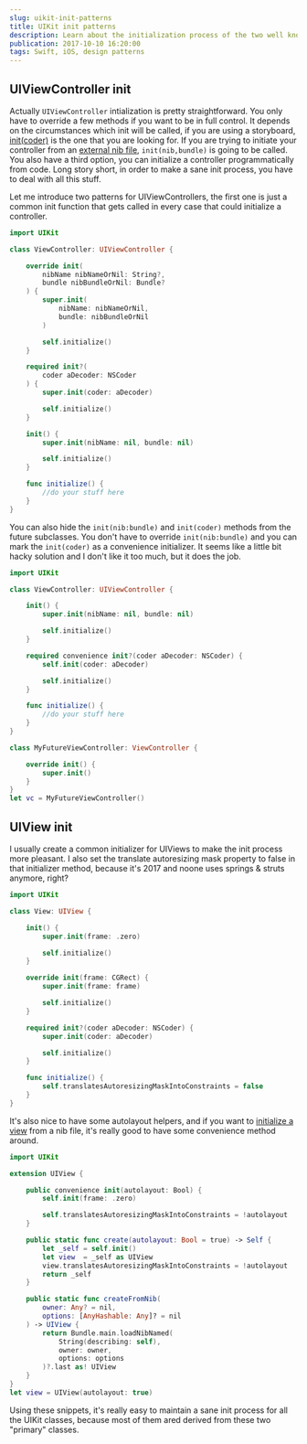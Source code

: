 ```yaml
---
slug: uikit-init-patterns
title: UIKit init patterns
description: Learn about the initialization process of the two well known classes in UIKit. Say hello to UIViewcontroller, and UIView init patterns.
publication: 2017-10-10 16:20:00
tags: Swift, iOS, design patterns
---
```


## UIViewController init

Actually `UIViewController` intialization is pretty straightforward. You only have to override a few methods if you want to be in full control. It depends on the circumstances which init will be called, if you are using a storyboard, [init(coder)](http://napora.org/nscoder-and-swift-initialization/) is the one that you are looking for. If you are trying to initiate your controller from an [external nib file](https://localhost/2018/10/16/custom-uiview-subclass-from-a-xib-file/), `init(nib,bundle)` is going to be called. You also have a third option, you can initialize a controller programmatically from code. Long story short, in order to make a sane init process, you have to deal with all this stuff.

Let me introduce two patterns for UIViewControllers, the first one is just a common init function that gets called in every case that could initialize a controller.

```swift
import UIKit

class ViewController: UIViewController {

    override init(
        nibName nibNameOrNil: String?, 
        bundle nibBundleOrNil: Bundle?
    ) {
        super.init(
            nibName: nibNameOrNil, 
            bundle: nibBundleOrNil
        )

        self.initialize()
    }

    required init?(
        coder aDecoder: NSCoder
    ) {
        super.init(coder: aDecoder)

        self.initialize()
    }

    init() {
        super.init(nibName: nil, bundle: nil)

        self.initialize()
    }

    func initialize() {
        //do your stuff here
    }
}
```

You can also hide the `init(nib:bundle)` and `init(coder)` methods from the future subclasses. You don't have to override `init(nib:bundle)` and you can mark the `init(coder)` as a convenience initializer. It seems like a little bit hacky solution and I don't like it too much, but it does the job.

```swift
import UIKit

class ViewController: UIViewController {

    init() {
        super.init(nibName: nil, bundle: nil)

        self.initialize()
    }

    required convenience init?(coder aDecoder: NSCoder) {
        self.init(coder: aDecoder)

        self.initialize()
    }

    func initialize() {
        //do your stuff here
    }
}

class MyFutureViewController: ViewController {

    override init() {
        super.init()
    }
}
let vc = MyFutureViewController()
```


## UIView init

I usually create a common initializer for UIViews to make the init process more pleasant. I also set the translate autoresizing mask property to false in that initializer method, because it's 2017 and noone uses springs & struts anymore, right?

```swift
import UIKit

class View: UIView {

    init() {
        super.init(frame: .zero)

        self.initialize()
    }

    override init(frame: CGRect) {
        super.init(frame: frame)

        self.initialize()
    }

    required init?(coder aDecoder: NSCoder) {
        super.init(coder: aDecoder)

        self.initialize()
    }

    func initialize() {
        self.translatesAutoresizingMaskIntoConstraints = false
    }
}
```

It's also nice to have some autolayout helpers, and if you want to [initialize a view](https://www.raywenderlich.com/76433/how-to-make-a-custom-control-swift) from a nib file, it's really good to have some convenience method around.

```swift
import UIKit

extension UIView {

    public convenience init(autolayout: Bool) {
        self.init(frame: .zero)

        self.translatesAutoresizingMaskIntoConstraints = !autolayout
    }

    public static func create(autolayout: Bool = true) -> Self {
        let _self = self.init()
        let view  = _self as UIView
        view.translatesAutoresizingMaskIntoConstraints = !autolayout
        return _self
    }

    public static func createFromNib(
        owner: Any? = nil, 
        options: [AnyHashable: Any]? = nil
    ) -> UIView {
        return Bundle.main.loadNibNamed(
            String(describing: self), 
            owner: owner, 
            options: options
        )?.last as! UIView
    }
}
let view = UIView(autolayout: true)
```

Using these snippets, it's really easy to maintain a sane init process for all the UIKit classes, because most of them ared derived from these two "primary" classes.



